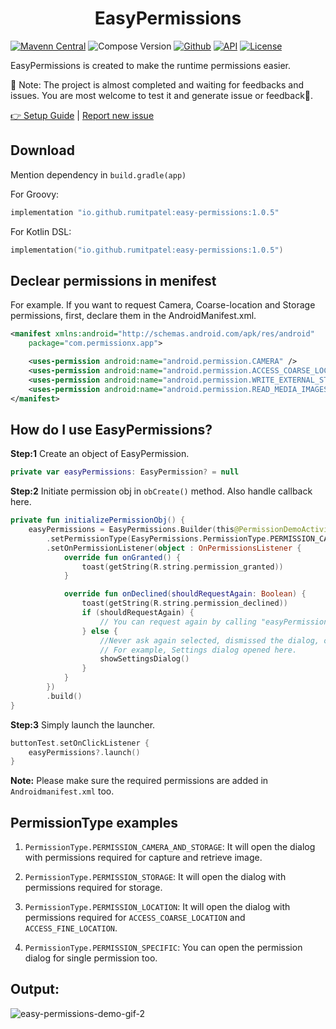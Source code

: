 <h1 align="center">EasyPermissions</h1>

[![Mavenn Central](https://img.shields.io/maven-central/v/io.github.rumitpatel/easy-permissions)](https://central.sonatype.com/artifact/io.github.rumitpatel/easy-permissions)
![Compose Version](https://img.shields.io/badge/Compose-1.5.3-brightgreen)
[![Github](https://img.shields.io/badge/Github-RumitPatel-blue?logo=github)](https://github.com/RumitPatel/android-easy-permissions)
<a href="https://android-arsenal.com/api?level=26"><img alt="API" src="https://img.shields.io/badge/API-26%2B-brightgreen.svg?style=flat"/></a>
<a href="https://opensource.org/licenses/Apache-2.0"><img alt="License" src="https://img.shields.io/badge/License-Apache%202.0-blue.svg"/></a>


EasyPermissions is created to make the runtime permissions easier.

🚧  Note: The project is almost completed and waiting for feedbacks and issues. You are most welcome to test it and generate issue or feedback🙂.


[👉 Setup Guide](#how-do-i-use-easypermissions) | [Report new issue](https://github.com/RumitPatel/android-easy-permissions/issues/new)



## Download
Mention dependency in ```build.gradle(app)```

For Groovy:
```groovy
implementation "io.github.rumitpatel:easy-permissions:1.0.5"
```

For Kotlin DSL:
```kotlin
implementation("io.github.rumitpatel:easy-permissions:1.0.5")
```

## Declear permissions in menifest

For example. If you want to request Camera, Coarse-location and Storage permissions, first, declare them in the AndroidManifest.xml.

```xml
<manifest xmlns:android="http://schemas.android.com/apk/res/android"
    package="com.permissionx.app">

    <uses-permission android:name="android.permission.CAMERA" />
    <uses-permission android:name="android.permission.ACCESS_COARSE_LOCATION" />
    <uses-permission android:name="android.permission.WRITE_EXTERNAL_STORAGE" />
    <uses-permission android:name="android.permission.READ_MEDIA_IMAGES" />
</manifest>
```

## How do I use EasyPermissions?
**Step:1** Create an object of EasyPermission.
```kotlin
private var easyPermissions: EasyPermission? = null
```

**Step:2** Initiate permission obj in ```obCreate()``` method. Also handle callback here.

```kotlin
private fun initializePermissionObj() {
    easyPermissions = EasyPermissions.Builder(this@PermissionDemoActivity)
        .setPermissionType(EasyPermissions.PermissionType.PERMISSION_CAMERA_AND_STORAGE)
        .setOnPermissionListener(object : OnPermissionsListener {
            override fun onGranted() {
                toast(getString(R.string.permission_granted))
            }

            override fun onDeclined(shouldRequestAgain: Boolean) {
                toast(getString(R.string.permission_declined))
                if (shouldRequestAgain) {
                    // You can request again by calling "easyPermissions?.launch()" here.
                } else {
                    //Never ask again selected, dismissed the dialog, or device policy prohibits the app from having that permission
                    // For example, Settings dialog opened here.
                    showSettingsDialog()
                }
            }
        })
        .build()
}
```

**Step:3** Simply launch the launcher.

```kotlin
buttonTest.setOnClickListener {
    easyPermissions?.launch()
}
```
**Note:** Please make sure the required permissions are added in ```Androidmanifest.xml``` too.


## PermissionType examples
1. ```PermissionType.PERMISSION_CAMERA_AND_STORAGE```: It will open the dialog with permissions required for capture and retrieve image.

2. ```PermissionType.PERMISSION_STORAGE```: It will open the dialog with permissions required for storage.

3. ```PermissionType.PERMISSION_LOCATION```: It will open the dialog with permissions required for ```ACCESS_COARSE_LOCATION``` and ```ACCESS_FINE_LOCATION```.

4. ```PermissionType.PERMISSION_SPECIFIC```: You can open the permission dialog for single permission too.


## Output:

![easy-permissions-demo-gif-2](https://github.com/RumitPatel/android-easy-permissions/assets/81635516/72a637b3-ebeb-4984-8b31-666a6f8b9548)

